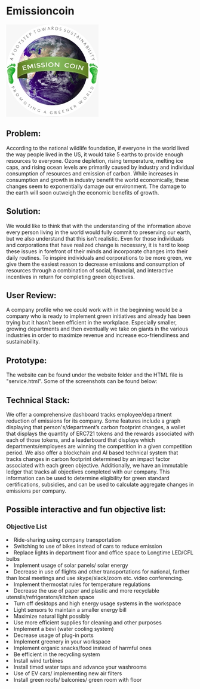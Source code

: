 # Emissioncoin
<img src="https://github.com/SMohata/EmissionCoin/blob/master/logo.jpg">

## Problem:
  <p>According to the national wildlife foundation, if everyone in the world lived the way people lived in the US, it would take 5 earths to provide enough resources to everyone. Ozone depletion, rising temperature, melting ice caps, and rising ocean levels are primarily caused by industry and individual consumption of resources and emission of carbon. While increases in consumption and growth in industry benefit the world economically, these changes seem to exponentially damage our environment. The damage to the earth will soon outweigh the economic benefits of growth. </p>

## Solution:
<p>We would like to think that with the understanding of the information above every person living in the world would fully commit to preserving our earth, but we also understand that this isn’t realistic. Even for those individuals and corporations that have realized change is necessary, it is hard to keep these issues in forefront of their minds and incorporate changes into their daily routines. To inspire individuals and corporations to be more green, we give them the easiest reason to decrease emissions and consumption of resources through a combination of social, financial, and interactive incentives in return for completing green objectives. </p>

## User Review:
<p> A company profile who we could work with in the beginning would be a company who is ready to implement green initiatives and already has been trying but it hasn’t been efficient in the workplace. Especially smaller, growing departments and then eventually we take on giants in the various industries in order to maximize revenue and increase eco-friendliness and sustainability. </p>


## Prototype:
The website can be found under the website folder and the HTML file is "service.html". Some of the screenshots can be found below:

## Technical Stack:
<p>We offer a comprehensive dashboard tracks employee/department reduction of emissions for its company. Some features include a graph displaying that person's/department’s carbon footprint changes, a wallet that displays the quantity of ERC721 tokens and the rewards associated with each of those tokens, and a leaderboard that displays which departments/employees are winning the competition in a given competition period. We also offer a blockchain and AI  based technical system that tracks changes in carbon footprint determined by an impact factor associated with each green objective. Additionally, we have an immutable ledger that tracks all objectives completed with our company. This information can be used to determine eligibility for green standard certifications, subsidies, and can be used to calculate aggregate changes in emissions per company.  </p>

## Possible interactive and fun objective list: 
### Objective List 
<li>
Ride-sharing using company transportation </li>
<li>Switching to use of bikes instead of cars to reduce emission</li>
<li>Replace lights in department floor and office space to Longtime LED/CFL bulbs </li>
<li>Implement usage of solar panels/ solar energy </li>
<li>Decrease in use of flights and other transportations for national, farther than local meetings and use skype/slack/zoom etc. video conferencing. </li>
<li>Implement thermostat rules for temperature regulations </li>
<li>Decrease the use of paper and plastic and more recyclable utensils/refrigerators/kitchen space</li>
 <li>Turn off desktops and high energy usage systems in the workspace </li>
<li>Light sensors to maintain a smaller energy bill </li>
<li>Maximize natural light possibly </li>
<li>Use more efficient supplies for cleaning and other purposes</li>
<li>Implement a bevi (water cooling system)</li>
<li>Decrease usage of plug-in ports </li>
<li>Implement greenery in your workspace </li>
<li>Implement organic snacks/food instead of harmful ones </li>
<li>Be efficient in the recycling system </li>
<li>Install wind turbines </li>
<li>Install timed water taps and advance your washrooms </li>
<li>Use of EV cars/ implementing new air filters </li>
<li>Install green roofs/ balconies/ green room with floor </li>


